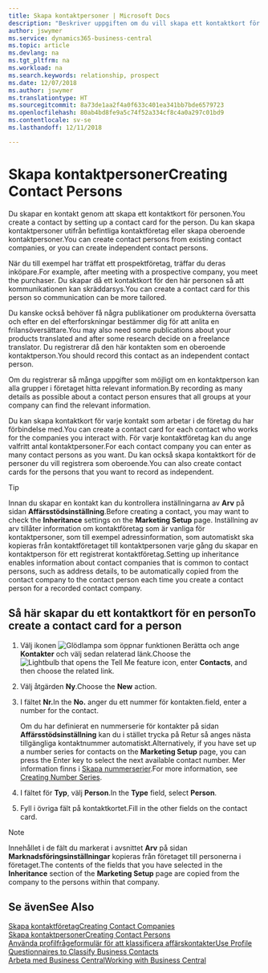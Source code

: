 ```yaml
---
title: Skapa kontaktpersoner | Microsoft Docs
description: "Beskriver uppgiften om du vill skapa ett kontaktkort för en person, t.ex. en potentiell kund eller leverantör som bidrar till att definiera relationen och skräddarsy kommunikationen."
author: jswymer
ms.service: dynamics365-business-central
ms.topic: article
ms.devlang: na
ms.tgt_pltfrm: na
ms.workload: na
ms.search.keywords: relationship, prospect
ms.date: 12/07/2018
ms.author: jswymer
ms.translationtype: HT
ms.sourcegitcommit: 8a73de1aa2f4a0f633c401ea341bb7bde6579723
ms.openlocfilehash: 80ab4bd8fe9a5c74f52a334cf8c4a0a297c01bd9
ms.contentlocale: sv-se
ms.lasthandoff: 12/11/2018

---
```

# <a name="creating-contact-persons"></a><span data-ttu-id="1eb4b-103">Skapa kontaktpersoner</span><span class="sxs-lookup"><span data-stu-id="1eb4b-103">Creating Contact Persons</span></span>
<span data-ttu-id="1eb4b-104">Du skapar en kontakt genom att skapa ett kontaktkort för personen.</span><span class="sxs-lookup"><span data-stu-id="1eb4b-104">You create a contact by setting up a contact card for the person.</span></span> <span data-ttu-id="1eb4b-105">Du kan skapa kontaktpersoner utifrån befintliga kontaktföretag eller skapa oberoende kontaktpersoner.</span><span class="sxs-lookup"><span data-stu-id="1eb4b-105">You can create contact persons from existing contact companies, or you can create independent contact persons.</span></span>

<span data-ttu-id="1eb4b-106">När du till exempel har träffat ett prospektföretag, träffar du deras inköpare.</span><span class="sxs-lookup"><span data-stu-id="1eb4b-106">For example, after meeting with a prospective company, you meet the purchaser.</span></span> <span data-ttu-id="1eb4b-107">Du skapar då ett kontaktkort för den här personen så att kommunikationen kan skräddarsys.</span><span class="sxs-lookup"><span data-stu-id="1eb4b-107">You can create a contact card for this person so communication can be more tailored.</span></span>

<span data-ttu-id="1eb4b-108">Du kanske också behöver få några publikationer om produkterna översatta och efter en del efterforskningar bestämmer dig för att anlita en frilansöversättare.</span><span class="sxs-lookup"><span data-stu-id="1eb4b-108">You may also need some publications about your products translated and after some research decide on a freelance translator.</span></span> <span data-ttu-id="1eb4b-109">Du registrerar då den här kontakten som en oberoende kontaktperson.</span><span class="sxs-lookup"><span data-stu-id="1eb4b-109">You should record this contact as an independent contact person.</span></span>

<span data-ttu-id="1eb4b-110">Om du registrerar så många uppgifter som möjligt om en kontaktperson kan alla grupper i företaget hitta relevant information.</span><span class="sxs-lookup"><span data-stu-id="1eb4b-110">By recording as many details as possible about a contact person ensures that all groups at your company can find the relevant information.</span></span>

<span data-ttu-id="1eb4b-111">Du kan skapa kontaktkort för varje kontakt som arbetar i de företag du har förbindelse med.</span><span class="sxs-lookup"><span data-stu-id="1eb4b-111">You can create a contact card for each contact who works for the companies you interact with.</span></span> <span data-ttu-id="1eb4b-112">För varje kontaktföretag kan du ange valfritt antal kontaktpersoner.</span><span class="sxs-lookup"><span data-stu-id="1eb4b-112">For each contact company you can enter as many contact persons as you want.</span></span> <span data-ttu-id="1eb4b-113">Du kan också skapa kontaktkort för de personer du vill registrera som oberoende.</span><span class="sxs-lookup"><span data-stu-id="1eb4b-113">You can also create contact cards for the persons that you want to record as independent.</span></span>

> [!TIP]  
>   <span data-ttu-id="1eb4b-114">Innan du skapar en kontakt kan du kontrollera inställningarna av **Arv** på sidan **Affärsstödsinställning**.</span><span class="sxs-lookup"><span data-stu-id="1eb4b-114">Before creating a contact, you may want to check the **Inheritance** settings on the **Marketing Setup** page.</span></span> <span data-ttu-id="1eb4b-115">Inställning av arv tillåter information om kontaktföretag som är vanliga för kontaktpersoner, som till exempel adressinformation, som automatiskt ska kopieras från kontaktföretaget till kontaktpersonen varje gång du skapar en kontaktperson för ett registrerat kontaktföretag.</span><span class="sxs-lookup"><span data-stu-id="1eb4b-115">Setting up inheritance enables information about contact companies that is common to contact persons, such as address details, to be automatically copied from the contact company to the contact person each time you create a contact person for a recorded contact company.</span></span>

## <a name="to-create-a-contact-card-for-a-person"></a><span data-ttu-id="1eb4b-116">Så här skapar du ett kontaktkort för en person</span><span class="sxs-lookup"><span data-stu-id="1eb4b-116">To create a contact card for a person</span></span>
1. <span data-ttu-id="1eb4b-117">Välj ikonen ![Glödlampa som öppnar funktionen Berätta](media/ui-search/search_small.png "Berätta vad du vill göra") och ange **Kontakter** och välj sedan relaterad länk.</span><span class="sxs-lookup"><span data-stu-id="1eb4b-117">Choose the ![Lightbulb that opens the Tell Me feature](media/ui-search/search_small.png "Tell me what you want to do") icon, enter **Contacts**, and then choose the related link.</span></span>
2. <span data-ttu-id="1eb4b-118">Välj åtgärden **Ny**.</span><span class="sxs-lookup"><span data-stu-id="1eb4b-118">Choose the **New** action.</span></span>
3. <span data-ttu-id="1eb4b-119">I fältet **Nr.**</span><span class="sxs-lookup"><span data-stu-id="1eb4b-119">In the **No.**</span></span> <span data-ttu-id="1eb4b-120">anger du ett nummer för kontakten.</span><span class="sxs-lookup"><span data-stu-id="1eb4b-120">field, enter a number for the contact.</span></span>

    <span data-ttu-id="1eb4b-121">Om du har definierat en nummerserie för kontakter på sidan **Affärsstödsinställning** kan du i stället trycka på Retur så anges nästa tillgängliga kontaktnummer automatiskt.</span><span class="sxs-lookup"><span data-stu-id="1eb4b-121">Alternatively, if you have set up a number series for contacts on the **Marketing Setup** page, you can press the Enter key to select the next available contact number.</span></span> <span data-ttu-id="1eb4b-122">Mer information finns i [Skapa nummerserier](ui-create-number-series.md).</span><span class="sxs-lookup"><span data-stu-id="1eb4b-122">For more information, see [Creating Number Series](ui-create-number-series.md).</span></span>
4. <span data-ttu-id="1eb4b-123">I fältet för **Typ**, välj **Person**.</span><span class="sxs-lookup"><span data-stu-id="1eb4b-123">In the **Type** field, select **Person**.</span></span>
5. <span data-ttu-id="1eb4b-124">Fyll i övriga fält på kontaktkortet.</span><span class="sxs-lookup"><span data-stu-id="1eb4b-124">Fill in the other fields on the contact card.</span></span>

> [!NOTE]  
>   <span data-ttu-id="1eb4b-125">Innehållet i de fält du markerat i avsnittet **Arv** på sidan **Marknadsföringsinställningar** kopieras från företaget till personerna i företaget.</span><span class="sxs-lookup"><span data-stu-id="1eb4b-125">The contents of the fields that you have selected in the **Inheritance** section of the **Marketing Setup** page are copied from the company to the persons within that company.</span></span>

## <a name="see-also"></a><span data-ttu-id="1eb4b-126">Se även</span><span class="sxs-lookup"><span data-stu-id="1eb4b-126">See Also</span></span>
[<span data-ttu-id="1eb4b-127">Skapa kontaktföretag</span><span class="sxs-lookup"><span data-stu-id="1eb4b-127">Creating Contact Companies</span></span>](marketing-create-contact-companies.md)  
[<span data-ttu-id="1eb4b-128">Skapa kontaktpersoner</span><span class="sxs-lookup"><span data-stu-id="1eb4b-128">Creating Contact Persons</span></span>](marketing-create-contact-persons.md)  
[<span data-ttu-id="1eb4b-129">Använda profilfrågeformulär för att klassificera affärskontakter</span><span class="sxs-lookup"><span data-stu-id="1eb4b-129">Use Profile Questionnaires to Classify Business Contacts</span></span>](marketing-create-contact-profile-questionnaire.md)  
[<span data-ttu-id="1eb4b-130">Arbeta med Business Central</span><span class="sxs-lookup"><span data-stu-id="1eb4b-130">Working with Business Central</span></span>](ui-work-product.md)

